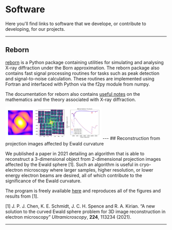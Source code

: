 # Software
Here you'll find links to software that we develope, or contribute to developing, for our projects.

---
## Reborn
[reborn](https://kirianlab.gitlab.io/reborn/index.html) is a Python package containing utilities for simulating and analysing X-ray diffraction under the Born approximation. The reborn package also contains fast signal processing routines for tasks such as peak detection and signal-to-noise calculation. These routines are implemented using Fortran and interfaced with Python via the f2py module from numpy.

The documentation for reborn also contains [useful notes](https://kirianlab.gitlab.io/reborn/crystals.html) on the mathematics and the theory associated with X-ray diffraction.

<img src="figs/software_reborn.png" width="300"> 
---
## Reconstruction from projection images affected by Ewald curvature

We published a paper in 2021 detailing an algorithm that is able to reconstruct a 3-dimensional object from 2-dimensional projection images affected by the Ewald sphere [1]. Such an algorithm is useful in cryo-electron microscopy where larger samples, higher resolution, or lower energy electron beams are desired, all of which contribute to the significance of the Ewald curvature.

The program is freely available [here](https://gitlab.com/jpchen1/em-reconstruction-with-ewald/) and reproduces all of the figures and results from [1].

[1]   J. P. J. Chen, K. E. Schmidt, J. C. H. Spence and R. A. Kirian. “A new solution to the curved Ewald sphere problem for 3D image reconstruction in electron microscopy” _Ultramicroscopy_, **224**, 113234 (2021).

---
